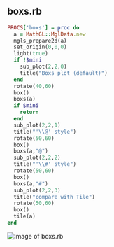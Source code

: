 
## boxs.rb

```ruby
PROCS['boxs'] = proc do
  a = MathGL::MglData.new
  mgls_prepare2d(a)
  set_origin(0,0,0)
  light(true)
  if !$mini
    sub_plot(2,2,0)
    title("Boxs plot (default)")
  end
  rotate(40,60)
  box()
  boxs(a)
  if $mini
    return
  end
  sub_plot(2,2,1)
  title("'\\@' style")
  rotate(50,60)
  box()
  boxs(a,"@")
  sub_plot(2,2,2)
  title("'\\#' style")
  rotate(50,60)
  box()
  boxs(a,"#")
  sub_plot(2,2,3)
  title("compare with Tile")
  rotate(50,60)
  box()
  tile(a)
end


```
![image of boxs.rb](https://raw.github.com/masa16/ruby-mathgl-sample/master/samples/boxs/boxs.png)
